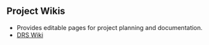 <span class="fa fa-pencil-square-o fa-3x" aria-hidden="true"></span>
##  Project Wikis

* Provides editable pages for project planning and documentation.
* [DRS Wiki](https://github.com/nu-lts/drs/wiki)

